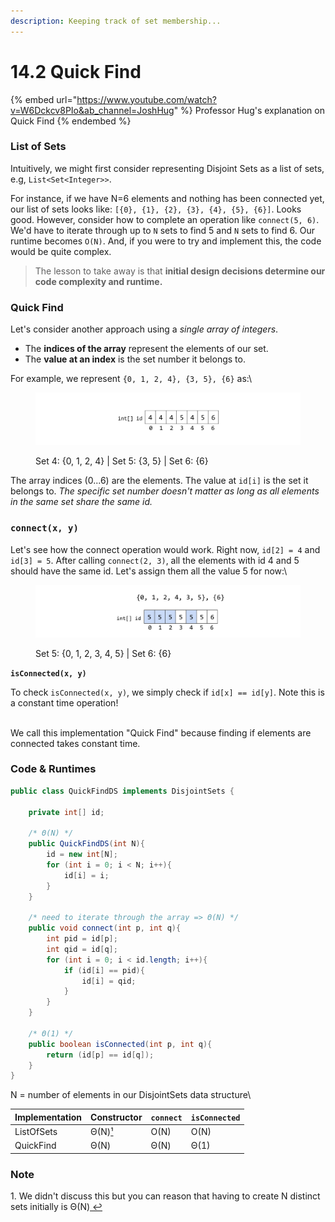 ```yaml
---
description: Keeping track of set membership...
---
```


# 14.2 Quick Find

{% embed url="https://www.youtube.com/watch?v=W6Dckcv8PIo&ab_channel=JoshHug" %}
Professor Hug's explanation on Quick Find
{% endembed %}

### List of Sets

Intuitively, we might first consider representing Disjoint Sets as a list of sets, e.g, `List<Set<Integer>>`.

For instance, if we have N=6 elements and nothing has been connected yet, our list of sets looks like: `[{0}, {1}, {2}, {3}, {4}, {5}, {6}]`. Looks good. However, consider how to complete an operation like `connect(5, 6)`. We'd have to iterate through up to `N` sets to find 5 and `N` sets to find 6. Our runtime becomes `O(N)`. And, if you were to try and implement this, the code would be quite complex.

> The lesson to take away is that **initial design decisions determine our code complexity and runtime.**

### Quick Find

Let's consider another approach using a _single array of integers_.

* The **indices of the array** represent the elements of our set.
* The **value at an index** is the set number it belongs to.

For example, we represent `{0, 1, 2, 4}, {3, 5}, {6}` as:\


<figure><img src="../.gitbook/assets/image (72).png" alt=""><figcaption><p>Set 4: {0, 1, 2, 4} | Set 5: {3, 5} | Set 6: {6}</p></figcaption></figure>

The array indices (0...6) are the elements. The value at `id[i]` is the set it belongs to. _The specific set number doesn't matter as long as all elements in the same set share the same id._

### **`connect(x, y)`**

Let's see how the connect operation would work. Right now, `id[2] = 4` and `id[3] = 5`. After calling `connect(2, 3)`, all the elements with id 4 and 5 should have the same id. Let's assign them all the value 5 for now:\


<figure><img src="../.gitbook/assets/image (102).png" alt=""><figcaption><p>Set 5: {0, 1, 2, 3, 4, 5} | Set 6: {6}</p></figcaption></figure>

**`isConnected(x, y)`**

To check `isConnected(x, y)`, we simply check if `id[x] == id[y]`. Note this is a constant time operation!

\
We call this implementation "Quick Find" because finding if elements are connected takes constant time.

### Code & Runtimes

```java
public class QuickFindDS implements DisjointSets {

    private int[] id;

    /* Θ(N) */
    public QuickFindDS(int N){
        id = new int[N];
        for (int i = 0; i < N; i++){
            id[i] = i;
        }
    }

    /* need to iterate through the array => Θ(N) */
    public void connect(int p, int q){
        int pid = id[p];
        int qid = id[q];
        for (int i = 0; i < id.length; i++){
            if (id[i] == pid){
                id[i] = qid;
            }
        }
    }

    /* Θ(1) */
    public boolean isConnected(int p, int q){
        return (id[p] == id[q]);
    }
}
```



N = number of elements in our DisjointSets data structure\


| Implementation | Constructor                      | `connect` | `isConnected` |
| -------------- | -------------------------------- | --------- | ------------- |
| ListOfSets     | Θ(N)[¹](14.2-quick-find.md#note) | O(N)      | O(N)          |
| QuickFind      | Θ(N)                             | Θ(N)      | Θ(1)          |

### Note

1\. We didn't discuss this but you can reason that having to create N distinct sets initially is Θ(N)[ ↩](https://joshhug.gitbooks.io/hug61b/content/chap9/chap92.html#reffn_1)
